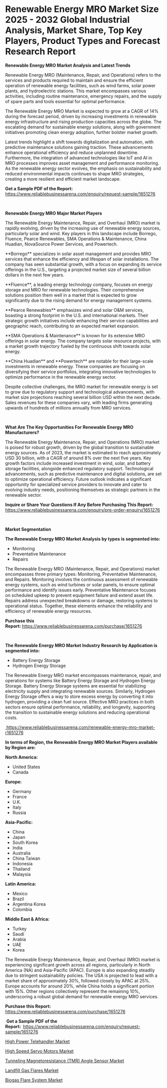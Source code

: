 <p><h1>Renewable Energy MRO Market Size 2025 - 2032 Global Industrial Analysis, Market Share, Top Key Players, Product Types and Forecast Research Report</h1></p><p><strong>Renewable Energy MRO Market Analysis and Latest Trends</strong></p>
<p><p>Renewable Energy MRO (Maintenance, Repair, and Operations) refers to the services and products required to maintain and ensure the efficient operation of renewable energy facilities, such as wind farms, solar power plants, and hydroelectric stations. This market encompasses various activities, including routine maintenance, emergency repairs, and the supply of spare parts and tools essential for optimal performance.</p><p>The Renewable Energy MRO Market is expected to grow at a CAGR of 14% during the forecast period, driven by increasing investments in renewable energy infrastructure and rising production capacities across the globe. The escalating demand for sustainable energy solutions, along with government initiatives promoting clean energy adoption, further bolster market growth.</p><p>Latest trends highlight a shift towards digitalization and automation, with predictive maintenance solutions gaining traction. These advancements enhance operational efficiency and reduce unplanned downtime. Furthermore, the integration of advanced technologies like IoT and AI in MRO processes improves asset management and performance monitoring. As the renewable energy sector evolves, the emphasis on sustainability and reduced environmental impacts continues to shape MRO strategies, creating a more resilient and efficient market landscape.</p></p>
<p><strong>Get a Sample PDF of the Report:&nbsp;</strong> <a href="https://www.reliablebusinessarena.com/enquiry/request-sample/1651276?utm_campaign=2217&utm_medium=2&utm_source=Github&utm_content=ia&utm_term=23032025&utm_id=renewable-energy-mro">https://www.reliablebusinessarena.com/enquiry/request-sample/1651276</a></p>
<p>&nbsp;</p>
<p><strong>Renewable Energy MRO Major Market Players</strong></p>
<p><p>The Renewable Energy Maintenance, Repair, and Overhaul (MRO) market is rapidly evolving, driven by the increasing use of renewable energy sources, particularly solar and wind. Key players in this landscape include Borrego, Fluence, Pearce Renewables, SMA Operations & Maintenance, China Huadian, NovaSource Power Services, and Powertech.</p><p>**Borrego** specializes in solar asset management and provides MRO services that enhance the efficiency and lifespan of solar installations. The company has seen substantial growth, with a focus on expanding its service offerings in the U.S., targeting a projected market size of several billion dollars in the next few years.</p><p>**Fluence**, a leading energy technology company, focuses on energy storage and MRO for renewable technologies. Their comprehensive solutions position them well in a market that is expected to grow significantly due to the rising demand for energy management systems.</p><p>**Pearce Renewables** emphasizes wind and solar O&M services, boasting a strong footprint in the U.S. and international markets. Their strategic growth initiatives include enhancing their service capabilities and geographic reach, contributing to an expected market expansion.</p><p>**SMA Operations & Maintenance** is known for its extensive MRO offerings in solar energy. The company targets solar resource projects, with a market growth trajectory fueled by the continuous shift towards solar energy.</p><p>**China Huadian** and **Powertech** are notable for their large-scale investments in renewable energy. These companies are focusing on diversifying their service portfolios, integrating innovative technologies to optimize performance in the renewable energy sector.</p><p>Despite collective challenges, the MRO market for renewable energy is set to grow due to regulatory support and technological advancements, with market size projections reaching several billion USD within the next decade. Sales revenues for these companies vary, with leading firms generating upwards of hundreds of millions annually from MRO services.</p></p>
<p>&nbsp;</p>
<p><strong>What Are The Key Opportunities For Renewable Energy MRO Manufacturers?</strong></p>
<p><p>The Renewable Energy Maintenance, Repair, and Operations (MRO) market is poised for robust growth, driven by the global transition to sustainable energy sources. As of 2023, the market is estimated to reach approximately USD 30 billion, with a CAGR of around 8% over the next five years. Key growth factors include increased investment in wind, solar, and battery storage facilities, alongside enhanced regulatory support. Technological advancements, such as predictive maintenance and digital solutions, are set to optimize operational efficiency. Future outlook indicates a significant opportunity for specialized service providers to innovate and cater to evolving industry needs, positioning themselves as strategic partners in the renewable sector.</p></p>
<p><strong>Inquire or Share Your Questions If Any Before Purchasing This Report:</strong> <a href="https://www.reliablebusinessarena.com/enquiry/pre-order-enquiry/1651276?utm_campaign=2217&utm_medium=2&utm_source=Github&utm_content=ia&utm_term=23032025&utm_id=renewable-energy-mro">https://www.reliablebusinessarena.com/enquiry/pre-order-enquiry/1651276</a></p>
<p>&nbsp;</p>
<p><strong>Market Segmentation</strong></p>
<p><strong>The Renewable Energy MRO Market Analysis by types is segmented into:</strong></p>
<p><ul><li>Monitoring</li><li>Preventative Maintenance</li><li>Repairs</li></ul></p>
<p><p>The Renewable Energy MRO (Maintenance, Repair, and Operations) market encompasses three primary types: Monitoring, Preventative Maintenance, and Repairs. Monitoring involves the continuous assessment of renewable energy systems, such as wind turbines or solar panels, to ensure optimal performance and identify issues early. Preventative Maintenance focuses on scheduled upkeep to prevent equipment failure and extend asset life. Repairs address unexpected breakdowns or damage, restoring systems to operational status. Together, these elements enhance the reliability and efficiency of renewable energy resources.</p></p>
<p><strong>Purchase this Report:&nbsp;</strong><a href="https://www.reliablebusinessarena.com/purchase/1651276?utm_campaign=2217&utm_medium=2&utm_source=Github&utm_content=ia&utm_term=23032025&utm_id=renewable-energy-mro">https://www.reliablebusinessarena.com/purchase/1651276</a></p>
<p>&nbsp;</p>
<p><strong>The Renewable Energy MRO Market Industry Research by Application is segmented into:</strong></p>
<p><ul><li>Battery Energy Storage</li><li>Hydrogen Energy Storage</li></ul></p>
<p><p>The Renewable Energy MRO market encompasses maintenance, repair, and operations for systems like Battery Energy Storage and Hydrogen Energy Storage. Battery Energy Storage systems are essential for stabilizing electricity supply and integrating renewable sources. Similarly, Hydrogen Energy Storage offers a way to store excess energy by converting it into hydrogen, providing a clean fuel source. Effective MRO practices in both sectors ensure optimal performance, reliability, and longevity, supporting the transition to sustainable energy solutions and reducing operational costs.</p></p>
<p><a href="https://www.reliablebusinessarena.com/renewable-energy-mro-market-r1651276?utm_campaign=2217&utm_medium=2&utm_source=Github&utm_content=ia&utm_term=23032025&utm_id=renewable-energy-mro">&nbsp;https://www.reliablebusinessarena.com/renewable-energy-mro-market-r1651276</a></p>
<p><strong>In terms of Region, the Renewable Energy MRO Market Players available by Region are:</strong></p>
<p>
    <p> <strong> North America: </strong>
        <ul>
            <li>United States</li>
            <li>Canada</li>
        </ul>
        </p> 
    <p> <strong> Europe: </strong>
        <ul>
            <li>Germany</li>
            <li>France</li>
            <li>U.K.</li>
            <li>Italy</li>
            <li>Russia</li>
        </ul>
        </p> 
    <p> <strong> Asia-Pacific: </strong>
        <ul>
            <li>China</li>
            <li>Japan</li>
            <li>South Korea</li>
            <li>India</li>
            <li>Australia</li>
            <li>China Taiwan</li>
            <li>Indonesia</li>
            <li>Thailand</li>
            <li>Malaysia</li>
        </ul>
        </p> 
    <p> <strong> Latin America: </strong>
        <ul>
            <li>Mexico</li>
            <li>Brazil</li>
            <li>Argentina Korea</li>
            <li>Colombia</li>
        </ul>
        </p> 
    <p> <strong> Middle East & Africa: </strong>
        <ul>
            <li>Turkey</li>
            <li>Saudi</li>
            <li>Arabia</li>
            <li>UAE</li>
            <li>Korea</li>
        </ul>
    </p>
    </p>
<p><p>The Renewable Energy Maintenance, Repair, and Overhaul (MRO) market is experiencing significant growth across all regions, particularly in North America (NA) and Asia-Pacific (APAC). Europe is also expanding steadily due to stringent sustainability policies. The USA is projected to lead with a market share of approximately 30%, followed closely by APAC at 25%. Europe accounts for around 20%, while China holds a significant portion with 15%. Other regions collectively represent the remaining 10%, underscoring a robust global demand for renewable energy MRO services.</p></p>
<p><strong>Purchase this Report: </strong><a href="https://www.reliablebusinessarena.com/purchase/1651276?utm_campaign=2217&utm_medium=2&utm_source=Github&utm_content=ia&utm_term=23032025&utm_id=renewable-energy-mro">https://www.reliablebusinessarena.com/purchase/1651276</a></p>
<p>&nbsp;<strong>Get a Sample PDF of the Report:&nbsp;&nbsp;</strong><a href="https://www.reliablebusinessarena.com/enquiry/request-sample/1651276?utm_campaign=2217&utm_medium=2&utm_source=Github&utm_content=ia&utm_term=23032025&utm_id=renewable-energy-mro">https://www.reliablebusinessarena.com/enquiry/request-sample/1651276</a></p>
<p><strong></strong></p>
<p><p><a href="https://github.com/lickoalyanep/Market-Research-Report-List-1/blob/main/high-power-telehandler-market.md?utm_campaign=2217&utm_medium=2&utm_source=Github&utm_content=ia&utm_term=23032025&utm_id=renewable-energy-mro">High Power Telehandler Market</a></p><p><a href="https://www.linkedin.com/pulse/high-speed-servo-motors-market-outlook-projected-99-cagr-c5ekf?utm_campaign=2217&utm_medium=2&utm_source=Github&utm_content=ia&utm_term=23032025&utm_id=renewable-energy-mro">High Speed Servo Motors Market</a></p><p><a href="https://github.com/miehldobin1w/Market-Research-Report-List-1/blob/main/tunneling-magnetoresistance-tmr-angle-sensor-market.md?utm_campaign=2217&utm_medium=2&utm_source=Github&utm_content=ia&utm_term=23032025&utm_id=renewable-energy-mro">Tunneling Magnetoresistance (TMR) Angle Sensor Market</a></p><p><a href="https://www.linkedin.com/pulse/global-landfill-gas-flares-marketacomprehensive-analysis-xtgff?utm_campaign=2217&utm_medium=2&utm_source=Github&utm_content=ia&utm_term=23032025&utm_id=renewable-energy-mro">Landfill Gas Flares Market</a></p><p><a href="https://www.linkedin.com/pulse/biogas-flare-system-market-forecasts-trends-impact-analysis-2rg0f?utm_campaign=2217&utm_medium=2&utm_source=Github&utm_content=ia&utm_term=23032025&utm_id=renewable-energy-mro">Biogas Flare System Market</a></p></p>